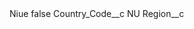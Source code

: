 <?xml version="1.0" encoding="UTF-8"?>
<CustomMetadata xmlns="http://soap.sforce.com/2006/04/metadata" xmlns:xsi="http://www.w3.org/2001/XMLSchema-instance" xmlns:xsd="http://www.w3.org/2001/XMLSchema">
    <label>Niue</label>
    <protected>false</protected>
    <values>
        <field>Country_Code__c</field>
        <value xsi:type="xsd:string">NU</value>
    </values>
    <values>
        <field>Region__c</field>
        <value xsi:nil="true"/>
    </values>
</CustomMetadata>
